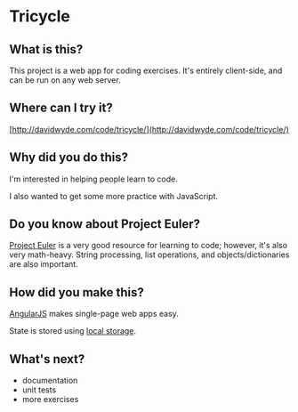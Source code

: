 # Tricycle

## What is this?

This project is a web app for coding exercises. It's entirely
client-side, and can be run on any web server.

## Where can I try it?

[http://davidwyde.com/code/tricycle/](http://davidwyde.com/code/tricycle/)

## Why did you do this?

I'm interested in helping people learn to code.

I also wanted to get some more practice with JavaScript.

## Do you know about Project Euler?

[Project Euler](http://projecteuler.net/) is a very good resource for
learning to code; however, it's also very math-heavy. String processing,
list operations, and objects/dictionaries are also important.

## How did you make this?

[AngularJS](http://angularjs.org/) makes single-page web apps easy.

State is stored using [local storage](http://en.wikipedia.org/wiki/Web_storage).

## What's next?

- documentation
- unit tests
- more exercises
